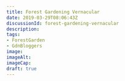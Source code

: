 ```yaml
---
title: Forest Gardening Vernacular
date: 2019-03-29T08:06:43Z
discussionId: forest-gardening-vernacular
description: 
tags: 
- ForestGarden
- GdnBloggers
image: 
imageAlt: 
imageCap: 
draft: true
---
```


